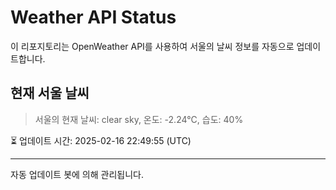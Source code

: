 
# Weather API Status

이 리포지토리는 OpenWeather API를 사용하여 서울의 날씨 정보를 자동으로 업데이트합니다.

## 현재 서울 날씨
> 서울의 현재 날씨: clear sky, 온도: -2.24°C, 습도: 40%

⏳ 업데이트 시간: 2025-02-16 22:49:55 (UTC)

---
자동 업데이트 봇에 의해 관리됩니다.
